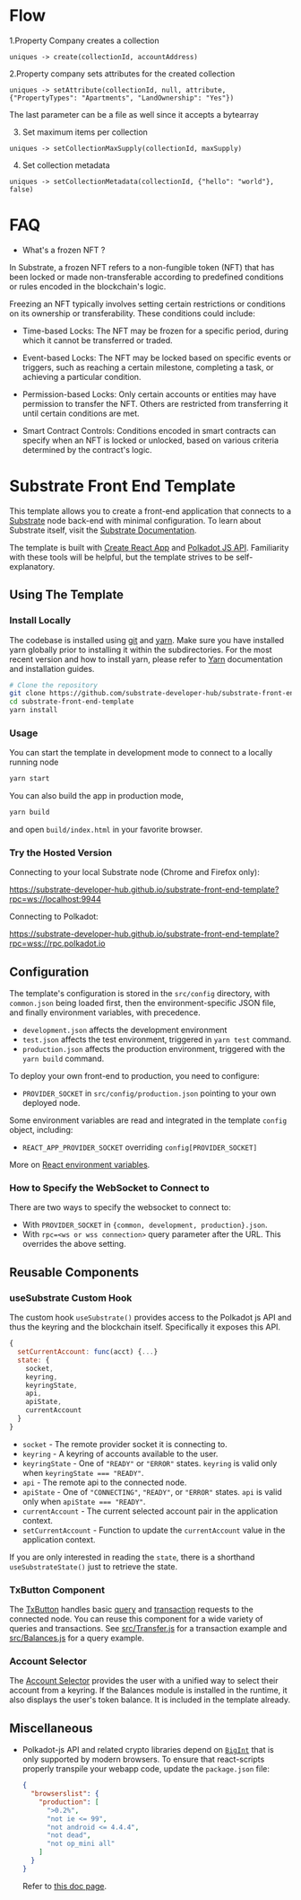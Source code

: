 # Flow

1.Property Company creates a collection

```
uniques -> create(collectionId, accountAddress)
```

2.Property company sets attributes for the created collection

```
uniques -> setAttribute(collectionId, null, attribute, {"PropertyTypes": "Apartments", "LandOwnership": "Yes"})
```

The last parameter can be a file as well since it accepts a bytearray

3. Set maximum items per collection

```
uniques -> setCollectionMaxSupply(collectionId, maxSupply)
```

4. Set collection metadata

```
uniques -> setCollectionMetadata(collectionId, {"hello": "world"}, false)
```

# FAQ

* What's a frozen NFT ?
  
In Substrate, a frozen NFT refers to a non-fungible token (NFT) that has been locked or made non-transferable according to predefined conditions or rules encoded in the blockchain's logic.

Freezing an NFT typically involves setting certain restrictions or conditions on its ownership or transferability. These conditions could include:

* Time-based Locks: The NFT may be frozen for a specific period, during which it cannot be transferred or traded.

* Event-based Locks: The NFT may be locked based on specific events or triggers, such as reaching a certain milestone, completing a task, or achieving a particular condition.

* Permission-based Locks: Only certain accounts or entities may have permission to transfer the NFT. Others are restricted from transferring it until certain conditions are met.

* Smart Contract Controls: Conditions encoded in smart contracts can specify when an NFT is locked or unlocked, based on various criteria determined by the contract's logic.

# Substrate Front End Template

This template allows you to create a front-end application that connects to a
[Substrate](https://github.com/paritytech/substrate) node back-end with minimal
configuration. To learn about Substrate itself, visit the
[Substrate Documentation](https://docs.substrate.io).

The template is built with [Create React App](https://github.com/facebook/create-react-app)
and [Polkadot JS API](https://polkadot.js.org/docs/api/). Familiarity with these tools
will be helpful, but the template strives to be self-explanatory.

## Using The Template

### Install Locally

The codebase is installed using [git](https://git-scm.com/) and [yarn](https://yarnpkg.com/). Make sure you have installed yarn globally prior to installing it within the subdirectories. For the most recent version and how to install yarn, please refer to [Yarn](https://yarnpkg.com/) documentation and installation guides.

```bash
# Clone the repository
git clone https://github.com/substrate-developer-hub/substrate-front-end-template.git
cd substrate-front-end-template
yarn install
```

### Usage

You can start the template in development mode to connect to a locally running node

```bash
yarn start
```

You can also build the app in production mode,

```bash
yarn build
```

and open `build/index.html` in your favorite browser.

### Try the Hosted Version

Connecting to your local Substrate node (Chrome and Firefox only):

<https://substrate-developer-hub.github.io/substrate-front-end-template?rpc=ws://localhost:9944>

Connecting to Polkadot:

<https://substrate-developer-hub.github.io/substrate-front-end-template?rpc=wss://rpc.polkadot.io>

## Configuration

The template's configuration is stored in the `src/config` directory, with
`common.json` being loaded first, then the environment-specific JSON file,
and finally environment variables, with precedence.

* `development.json` affects the development environment
* `test.json` affects the test environment, triggered in `yarn test` command.
* `production.json` affects the production environment, triggered with the `yarn build` command.

To deploy your own front-end to production, you need to configure:

* `PROVIDER_SOCKET` in `src/config/production.json` pointing to your own
  deployed node.

Some environment variables are read and integrated in the template `config` object,
including:

* `REACT_APP_PROVIDER_SOCKET` overriding `config[PROVIDER_SOCKET]`

More on [React environment variables](https://create-react-app.dev/docs/adding-custom-environment-variables).

### How to Specify the WebSocket to Connect to

There are two ways to specify the websocket to connect to:

* With `PROVIDER_SOCKET` in `{common, development, production}.json`.
* With `rpc=<ws or wss connection>` query parameter after the URL. This overrides the above setting.

## Reusable Components

### useSubstrate Custom Hook

The custom hook `useSubstrate()` provides access to the Polkadot js API and thus the
keyring and the blockchain itself. Specifically it exposes this API.

```js
{
  setCurrentAccount: func(acct) {...}
  state: {
    socket,
    keyring,
    keyringState,
    api,
    apiState,
    currentAccount
  }
}
```

* `socket` - The remote provider socket it is connecting to.
* `keyring` - A keyring of accounts available to the user.
* `keyringState` - One of `"READY"` or `"ERROR"` states. `keyring` is valid
  only when `keyringState === "READY"`.
* `api` - The remote api to the connected node.
* `apiState` - One of `"CONNECTING"`, `"READY"`, or `"ERROR"` states. `api` is valid
  only when `apiState === "READY"`.
* `currentAccount` - The current selected account pair in the application context.
* `setCurrentAccount` - Function to update the `currentAccount` value in the application context.

If you are only interested in reading the `state`, there is a shorthand `useSubstrateState()` just to retrieve the state.

### TxButton Component

The [TxButton](./src/substrate-lib/components/TxButton.js) handles basic [query](https://polkadot.js.org/docs/api/start/api.query) and [transaction](https://polkadot.js.org/docs/api/start/api.tx) requests to the connected node.
You can reuse this component for a wide variety of queries and transactions. See [src/Transfer.js](./src/Transfer.js) for a transaction example and [src/Balances.js](./src/Balances.js) for a query example.

### Account Selector

The [Account Selector](./src/AccountSelector.js) provides the user with a unified way to
select their account from a keyring. If the Balances module is installed in the runtime,
it also displays the user's token balance. It is included in the template already.

## Miscellaneous

* Polkadot-js API and related crypto libraries depend on [`BigInt`](https://developer.mozilla.org/en-US/docs/Web/JavaScript/Reference/Global_Objects/BigInt) that is only supported by modern browsers. To ensure that react-scripts properly transpile your webapp code, update the `package.json` file:

  ```json
  {
    "browserslist": {
      "production": [
        ">0.2%",
        "not ie <= 99",
        "not android <= 4.4.4",
        "not dead",
        "not op_mini all"
      ]
    }
  }
  ```

  Refer to [this doc page](https://github.com/vacp2p/docs.wakuconnect.dev/blob/develop/content/docs/guides/07_reactjs_relay.md).
